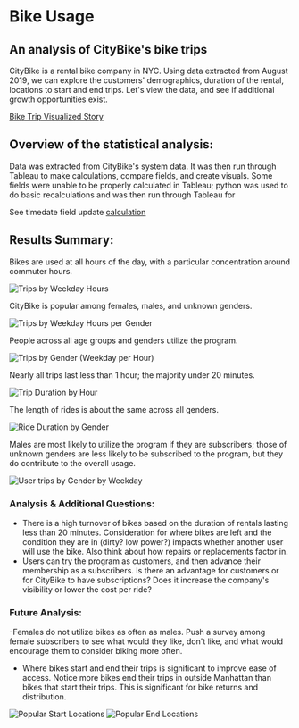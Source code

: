 # Bike Usage 
An analysis of CityBike's bike trips 
-----

CityBike is a rental bike company in NYC. Using data extracted from August 2019, we can explore the customers' demographics, duration of the rental, locations to start and end trips. Let's view the data, and see if additional growth opportunities exist.

[Bike Trip Visualized Story](https://public.tableau.com/profile/emily.mcdaniel#!/vizhome/BikeTripAnalysis-Challenge/BikeTripAnalysis?publish=yes)

## Overview of the statistical analysis:
Data was extracted from CityBike's system data. It was then run through Tableau to make calculations, compare fields, and create visuals. Some fields were unable to be properly calculated in Tableau; python was used to do basic recalculations and was then run through Tableau for 

See timedate field update [calculation](https://github.com/emilymcdaniel/bikesharing/blob/main/NYC_Citibike_Challenge.ipynb)

## Results Summary:
Bikes are used at all hours of the day, with a particular concentration around commuter hours. 

![Trips by Weekday Hours](https://github.com/emilymcdaniel/bikesharing/blob/main/Resources/Trips%20by%20Weekeday%20by%20Hour.PNG?raw=true)

CityBike is popular among females, males, and unknown genders. 

![Trips by Weekday Hours per Gender](https://github.com/emilymcdaniel/bikesharing/blob/main/Resources/Trips%20by%20Weekday%20Hours%20by%20Gender.PNG?raw=true)

People across all age groups and genders utilize the program. 

![Trips by Gender (Weekday per Hour)](https://github.com/emilymcdaniel/bikesharing/blob/main/Resources/Bike%20usage%20by%20age%20and%20gender.PNG?raw=true)


Nearly all trips last less than 1 hour; the majority under 20 minutes. 

![Trip Duration by Hour](https://github.com/emilymcdaniel/bikesharing/blob/main/Resources/Trip%20duration.PNG?raw=true)

The length of rides is about the same across all genders. 

![Ride Duration by Gender](https://github.com/emilymcdaniel/bikesharing/blob/main/Resources/Trip%20duration%20by%20gender.PNG?raw=true)

Males are most likely to utilize the program if they are subscribers; those of unknown genders are less likely to be subscribed to the program, but they do contribute to the overall usage. 

![User trips by Gender by Weekday](https://github.com/emilymcdaniel/bikesharing/blob/main/Resources/Subscribers.PNG?raw=true)

### Analysis & Additional Questions:
- There is a high turnover of bikes based on the duration of rentals lasting less than 20 minutes. Consideration for where bikes are left and the condition they are in (dirty? low power?) impacts whether another user will use the bike. Also think about how repairs or replacements factor in.
- Users can try the program as customers, and then advance their membership as a subscribers. Is there an advantage for customers or for CityBike to have subscriptions? Does it increase the company's visibility or lower the cost per ride?


### Future Analysis:
-Females do not utilize bikes as often as males. Push a survey among female subscribers to see what would they like, don't like, and what would encourage them to consider biking more often.
- Where bikes start and end their trips is significant to improve ease of access. Notice more bikes end their trips in outside Manhattan than bikes that start their trips. This is significant for bike returns and distribution. 

![Popular Start Locations](https://github.com/emilymcdaniel/bikesharing/blob/main/Resources/Start%20locations.PNG?raw=true)
![Popular End Locations](https://github.com/emilymcdaniel/bikesharing/blob/main/Resources/End%20locations.PNG?raw=true)

